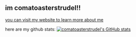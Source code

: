 ## im comatoasterstrudel!!

[you can visit my website to learn more about me](https://comatoasterstrudel.fun)

here are my github stats:
[![comatoasterstrudel's GitHub stats](https://github-readme-stats.vercel.app/api?username=comatoasterstrudel)](https://github.com/anuraghazra/github-readme-stats)
